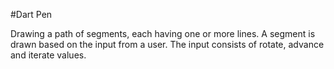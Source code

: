 #Dart Pen

Drawing a path of segments, each having one or more lines. 
A segment is drawn based on the input from a user. 
The input consists of rotate, advance and iterate values.  